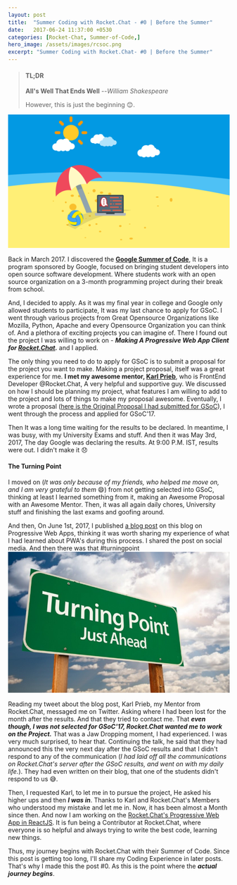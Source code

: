 ```yaml
---
layout: post
title:  "Summer Coding with Rocket.Chat - #0 | Before the Summer"
date:   2017-06-24 11:37:00 +0530
categories: [Rocket-Chat, Summer-of-Code,]
hero_image: /assets/images/rcsoc.png
excerpt: "Summer Coding with Rocket.Chat- #0 | Before the Summer"
---
```

>#### TL;DR
>
>**All's Well That Ends Well**
> --<cite>William Shakespeare</cite>
>
>However, this is just the beginning 😊.

![Summer of Code with Rocket Chat](/assets/images/rcsoc.png)

Back in March 2017. I discovered the [**Google Summer of Code**](https://summerofcode.withgoogle.com/), It is a program sponsored by Google, focused on bringing student developers into open source software development. Where students work with an open source organization on a 3-month programming project during their break from school.

And, I decided to apply. As it was my final year in college and Google only allowed students to participate, It was my last chance to apply for GSoC. I went through various projects from Great Opensource Organizations like Mozilla, Python, Apache and every Opensource Organization you can think of. And a plethora of exciting projects you can imagine of. There I found out the project I was willing to work on -  ***Making A Progressive Web App Client for [Rocket.Chat](https://rocket.chat/).*** and I applied.

The only thing you need to do to apply for GSoC is to submit a proposal for the project you want to make. Making a project proposal, itself was a great experience for me. **I met my awesome mentor, [Karl Prieb](https://github.com/karlprieb)**, who is FrontEnd Developer @Rocket.Chat, A very helpful and supportive guy. We discussed on how I should be planning my project, what features I am willing to add to the project and lots of things to make my proposal awesome. Eventually, I wrote a proposal ([here is the Original Proposal I had submitted for GSoC](https://docs.google.com/document/d/1d28-ZmiazUpyie2em-mI3TaTJBTBJUTgvLCKJGUsmZ4/edit?usp=sharing)), I went through the process and applied for GSoC'17.

Then It was a long time waiting for the results to be declared. In meantime, I was busy, with my University Exams and stuff. And then it was May 3rd, 2017, The day Google was declaring the results. At 9:00 P.M. IST, results were out. I didn't make it 😞

#### The Turning Point
I moved on (*It was only because of my friends, who helped me move on, and I am very grateful to them* 😄) from not getting selected into GSoC, thinking at least I learned something from it, making an Awesome Proposal with an Awesome Mentor. Then, it was all again daily chores, University stuff and finishing the last exams and goofing around.


And then, On June 1st, 2017, I published [a blog post](otaku.codes/frontend/progressive-web-apps/web-apps-on-steroids-progressive-web-apps-introduction.html) on this blog on Progressive Web Apps, thinking it was worth sharing my experience of what I had learned about PWA's during this process. I shared the post on social media. And then there was that #turningpoint ![Turning Point](/assets/images/turningpoint.jpg)

Reading my tweet about the blog post, Karl Prieb, my Mentor from Rocket.Chat, messaged me on Twitter. Asking where I had been lost for the month after the results. And that they tried to contact me. That ***even though, I was not selected for GSoC'17, Rocket.Chat wanted me to work on the Project.*** That was a Jaw Dropping moment, I had experienced. I was very much surprised, to hear that. Continuing the talk, he said that they had announced this the very next day after the GSoC results and that I didn't respond to any of the communication (*I had laid off all the communications on Rocket.Chat's server after the GSoC results, and went on with my daily life.*). They had even written on their blog, that one of the students didn't respond to us 😅.

Then, I requested Karl, to let me in to pursue the project, He asked his higher ups and then ***I was in***. Thanks to Karl and Rocket.Chat's Members who understood my mistake and let me in. Now, it has been almost a Month since then. And now I am working on the [Rocket.Chat's Progressive Web App in ReactJS](https://github.com/RocketChat/Rocket.Chat.PWA.React). It is fun being a Contributor at Rocket.Chat, where everyone is so helpful and always trying to write the best code, learning new things.

Thus, my journey begins with Rocket.Chat with their Summer of Code. Since this post is getting too long, I'll share my Coding Experience in later posts. That's why I made this the post #0. As this is the point where the ***actual journey begins***.